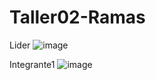 # Taller02-Ramas

Lider
![image](https://github.com/user-attachments/assets/e726e76a-31d0-45d6-9004-4ae3be4454eb)

Integrante1
![image](https://github.com/user-attachments/assets/17e17bce-bb76-40f8-acad-1db63a1d33a7)
